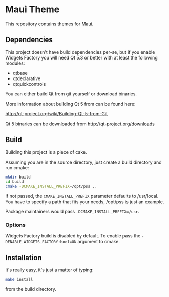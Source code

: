 Maui Theme
==========

This repository contains themes for Maui.

## Dependencies

This project doesn't have build dependencies per-se, but if you enable
Widgets Factory you will need Qt 5.3 or better with at least the
following modules:

* qtbase
* qtdeclarative
* qtquickcontrols

You can either build Qt from git yourself or download binaries.

More information about building Qt 5 from can be found here:

  http://qt-project.org/wiki/Building-Qt-5-from-Git

Qt 5 binaries can be downloaded from http://qt-project.org/downloads

## Build

Building this project is a piece of cake.

Assuming you are in the source directory, just create a build directory
and run cmake:

```sh
mkdir build
cd build
cmake -DCMAKE_INSTALL_PREFIX=/opt/pss ..
```

If not passed, the `CMAKE_INSTALL_PREFIX` parameter defaults to /usr/local.
You have to specify a path that fits your needs, /opt/pss is just an example.

Package maintainers would pass `-DCMAKE_INSTALL_PREFIX=/usr`.

### Options

Widgets Factory build is disabled by default.
To enable pass the ```-DENABLE_WIDGETS_FACTORY:bool=ON``` argument to cmake.

## Installation

It's really easy, it's just a matter of typing:

```sh
make install
```

from the build directory.
